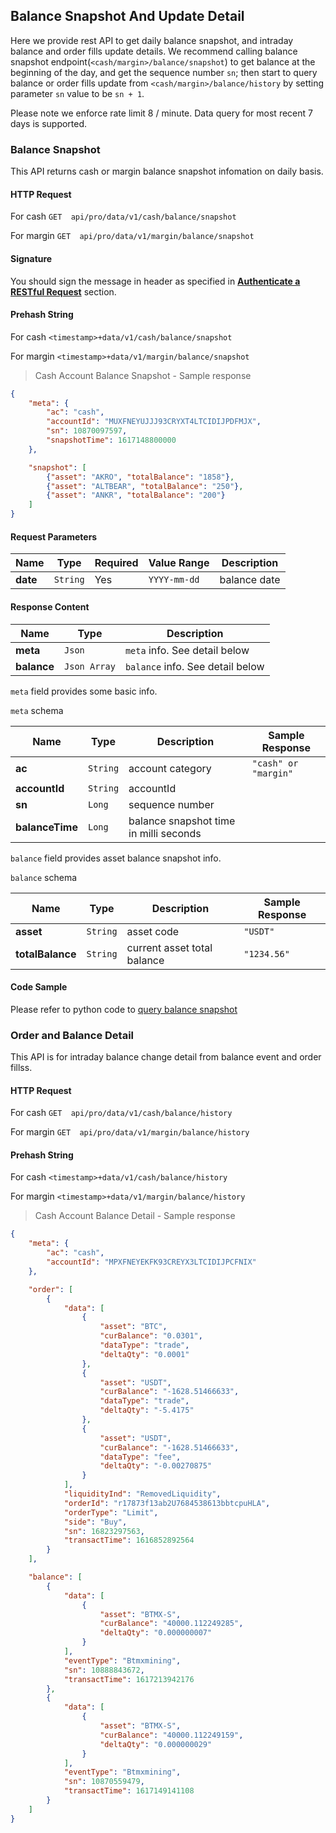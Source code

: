 ## Balance Snapshot And Update Detail

Here we provide rest API to get daily balance snapshot, and intraday balance and order fills update details. We recommend calling balance snapshot endpoint(`<cash/margin>/balance/snapshot`) to get balance at the beginning of the day, and get the sequence number `sn`; then start to query balance or order fills update from `<cash/margin>/balance/history` by setting parameter `sn` value to be `sn + 1`.

Please note we enforce rate limit 8 / minute. Data query for most recent 7 days is supported.

### Balance Snapshot

This API returns cash or margin balance snapshot infomation on daily basis.

#### HTTP Request

For cash
`GET  api/pro/data/v1/cash/balance/snapshot`

For margin
`GET  api/pro/data/v1/margin/balance/snapshot`

#### Signature

You should sign the message in header as specified in [**Authenticate a RESTful Request**](#signing-a-Request) section.

#### Prehash String

For cash
`<timestamp>+data/v1/cash/balance/snapshot`

For margin
`<timestamp>+data/v1/margin/balance/snapshot`

> Cash Account Balance Snapshot - Sample response

```json
{
    "meta": {
        "ac": "cash",
        "accountId": "MUXFNEYUJJJ93CRYXT4LTCIDIJPDFMJX",
        "sn": 10870097597,
        "snapshotTime": 1617148800000
    },

    "snapshot": [
        {"asset": "AKRO", "totalBalance": "1858"},
        {"asset": "ALTBEAR", "totalBalance": "250"},
        {"asset": "ANKR", "totalBalance": "200"}
    ]
}
```

#### Request Parameters

Name        |  Type     | Required |           Value Range       | Description
------------| --------- | -------- |-----------------------------| -----------
**date**    | `String`  |   Yes    | `YYYY-mm-dd`                |  balance date

#### Response Content

 Name       | Type         | Description
----------- | -------------| ---------------------------------
**meta**    | `Json`       | `meta` info. See detail below
**balance** | `Json Array` | `balance` info. See detail below

`meta` field provides some basic info.

`meta` schema

 Name            | Type     | Description                    | Sample Response
-----------------| -------- | -------------------------------| -------------------------
**ac**           | `String` | account category               | `"cash" or "margin"`
**accountId**    | `String` | accountId                      |
**sn**           | `Long`   | sequence number                |
**balanceTime**  | `Long`   | balance snapshot time in milli seconds  |

`balance` field provides asset balance snapshot info.

`balance` schema

 Name              | Type     | Description                   | Sample Response
-------------------| -------- | ------------------------------| ----------------
**asset**          | `String` | asset code                    | `"USDT"`
**totalBalance**   | `String` | current asset total balance   | `"1234.56"`

#### Code Sample

Please refer to python code to [query balance snapshot](https://github.com/ascendex/ascendex-pro-api-demo/blob/master/python/query_balance_and_order_fills.py)


### Order and Balance Detail

This API is for intraday balance change detail from balance event and order fillss.

#### HTTP Request

For cash
`GET  api/pro/data/v1/cash/balance/history`

For margin
`GET  api/pro/data/v1/margin/balance/history`


#### Prehash String

For cash
`<timestamp>+data/v1/cash/balance/history`

For margin
`<timestamp>+data/v1/margin/balance/history`

> Cash Account Balance Detail - Sample response 

```json
{
    "meta": {
        "ac": "cash", 
        "accountId": "MPXFNEYEKFK93CREYX3LTCIDIJPCFNIX"
    },

    "order": [
        {
            "data": [
                {
                    "asset": "BTC",  
                    "curBalance": "0.0301", 
                    "dataType": "trade", 
                    "deltaQty": "0.0001"
                },
                {
                    "asset": "USDT",
                    "curBalance": "-1628.51466633",
                    "dataType": "trade",
                    "deltaQty": "-5.4175"
                },
                {
                    "asset": "USDT",
                    "curBalance": "-1628.51466633",
                    "dataType": "fee",
                    "deltaQty": "-0.00270875"
                }
            ],
            "liquidityInd": "RemovedLiquidity",
            "orderId": "r17873f13ab2U7684538613bbtcpuHLA",
            "orderType": "Limit",
            "side": "Buy",
            "sn": 16823297563,
            "transactTime": 1616852892564
        }
    ],

    "balance": [
        {
            "data": [
                {
                    "asset": "BTMX-S",
                    "curBalance": "40000.112249285",
                    "deltaQty": "0.000000007"
                }
            ],
            "eventType": "Btmxmining",
            "sn": 10888843672,
            "transactTime": 1617213942176
        },
        {
            "data": [
                {
                    "asset": "BTMX-S",
                    "curBalance": "40000.112249159",
                    "deltaQty": "0.000000029"
                }
            ],
            "eventType": "Btmxmining",
            "sn": 10870559479,
            "transactTime": 1617149141108
        }
    ]
}
```
